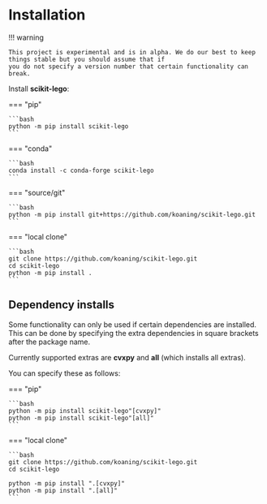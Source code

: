 # Installation

!!! warning

    This project is experimental and is in alpha. We do our best to keep things stable but you should assume that if
    you do not specify a version number that certain functionality can break.

Install **scikit-lego**:

=== "pip"

    ```bash
    python -m pip install scikit-lego
    ```

=== "conda"

    ```bash
    conda install -c conda-forge scikit-lego
    ```

=== "source/git"

    ```bash
    python -m pip install git+https://github.com/koaning/scikit-lego.git
    ```

=== "local clone"

    ```bash
    git clone https://github.com/koaning/scikit-lego.git
    cd scikit-lego
    python -m pip install .
    ```

## Dependency installs

Some functionality can only be used if certain dependencies are installed. This can be done by specifying the extra dependencies in square brackets after the package name.

Currently supported extras are **cvxpy** and **all** (which installs all extras).

You can specify these as follows:

=== "pip"

    ```bash
    python -m pip install scikit-lego"[cvxpy]"
    python -m pip install scikit-lego"[all]"
    ```

=== "local clone"

    ```bash
    git clone https://github.com/koaning/scikit-lego.git
    cd scikit-lego

    python -m pip install ".[cvxpy]"
    python -m pip install ".[all]"
    ```
